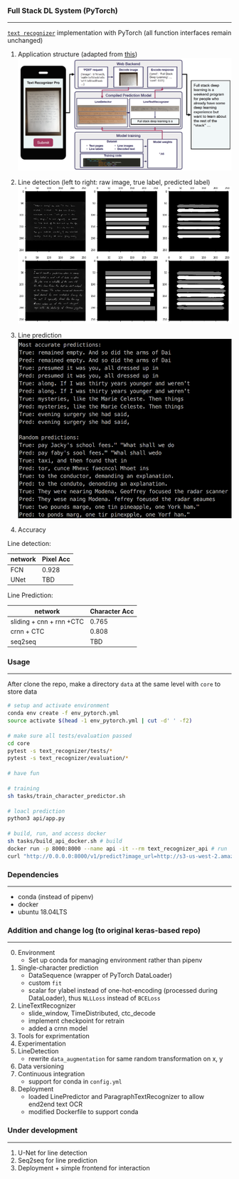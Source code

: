### Full Stack DL System (PyTorch)  
----------------------------------
[`text recognizer`](https://github.com/full-stack-deep-learning/fsdl-text-recognizer-project) implementation with PyTorch (all function interfaces remain unchanged)

1. Application structure (adapted from [this](https://fullstackdeeplearning.com/march2019)) 
![project structure](./assets/structure.png)
2. Line detection (left to right: raw image, true label, predicted label)
![detefction](./assets/line_detection.png)
3. Line prediction
![prediction](./assets/line_prediction.png)

4. Accuracy

Line detection:  

| network | Pixel Acc |
| --------|-----------|
| FCN | 0.928 |
| UNet | TBD |

Line Prediction:  

| network | Character Acc |
| ------- | ------------- |
| sliding + cnn + rnn +CTC | 0.765 |
| crnn + CTC| 0.808 |
| seq2seq | TBD |


### Usage
-------------
After clone the repo, make a directory `data` at the same level with `core` to store data
```bash
# setup and activate environment
conda env create -f env_pytorch.yml
source activate $(head -1 env_pytorch.yml | cut -d' ' -f2)

# make sure all tests/evaluation passed
cd core
pytest -s text_recognizer/tests/*
pytest -s text_recognizer/evaluation/*

# have fun

# training
sh tasks/train_character_predictor.sh

# loacl prediction
python3 api/app.py

# build, run, and access docker
sh tasks/build_api_docker.sh # build
docker run -p 8000:8000 --name api -it --rm text_recognizer_api # run 
curl "http://0.0.0.0:8000/v1/predict?image_url=http://s3-us-west-2.amazonaws.com/fsdl-public-assets/emnist_lines/or%2Bif%2Bused%2Bthe%2Bresults.png" # access the dockerized API


```


### Dependencies
---------
* conda (instead of pipenv)
* docker
* ubuntu 18.04LTS

### Addition and change log (to original keras-based repo)
-------------
0. Environment
    * Set up conda for managing environment rather than pipenv
1. Single-character prediction
    * DataSequence (wrapper of PyTorch DataLoader)
    * custom `fit`
    * scalar for ylabel instead of one-hot-encoding (processed during DataLoader), thus `NLLLoss` instead of `BCELoss`
2. LineTextRecognizer
    * slide_window, TimeDistributed, ctc_decode
    * implement checkpoint for retrain
    * added a crnn model
3. Tools for exprimentation
4. Experimentation
5. LineDetection
    * rewrite `data_augmentation` for same random transformation on x, y
6. Data versioning
7. Continuous integration
    * support for conda in `config.yml`
8. Deployment
    * loaded LinePredictor and ParagraphTextRecognizer to allow end2end text OCR
    * modified Dockerfile to support conda

### Under development
-------------
1. U-Net for line detection
2. Seq2seq for line prediction
3. Deployment + simple frontend for interaction